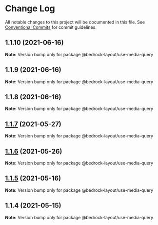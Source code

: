 # Change Log

All notable changes to this project will be documented in this file.
See [Conventional Commits](https://conventionalcommits.org) for commit guidelines.

## 1.1.10 (2021-06-16)

**Note:** Version bump only for package @bedrock-layout/use-media-query





## 1.1.9 (2021-06-16)

**Note:** Version bump only for package @bedrock-layout/use-media-query





## 1.1.8 (2021-06-16)

**Note:** Version bump only for package @bedrock-layout/use-media-query





## [1.1.7](https://github.com/Bedrock-Layouts/Bedrock/compare/@bedrock-layout/use-media-query@1.1.6...@bedrock-layout/use-media-query@1.1.7) (2021-05-27)

**Note:** Version bump only for package @bedrock-layout/use-media-query





## [1.1.6](https://github.com/Bedrock-Layouts/Bedrock/compare/@bedrock-layout/use-media-query@1.1.5...@bedrock-layout/use-media-query@1.1.6) (2021-05-26)

**Note:** Version bump only for package @bedrock-layout/use-media-query





## [1.1.5](https://github.com/Bedrock-Layouts/Bedrock/compare/@bedrock-layout/use-media-query@1.1.4...@bedrock-layout/use-media-query@1.1.5) (2021-05-16)

**Note:** Version bump only for package @bedrock-layout/use-media-query





## 1.1.4 (2021-05-15)

**Note:** Version bump only for package @bedrock-layout/use-media-query
